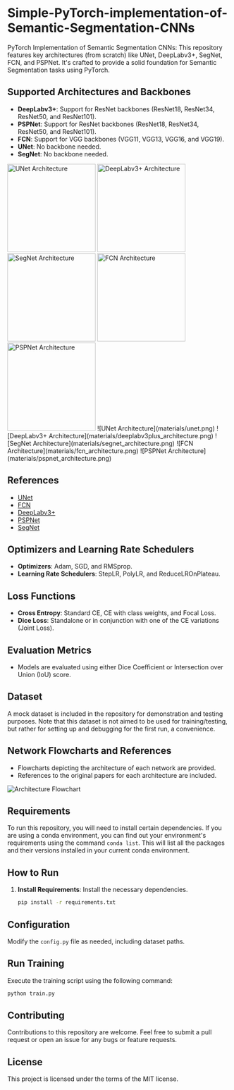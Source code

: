 # Simple-PyTorch-implementation-of-Semantic-Segmentation-CNNs
PyTorch Implementation of Semantic Segmentation CNNs: This repository features key architectures (from scratch) like UNet, DeepLabv3+, SegNet, FCN, and PSPNet. It's crafted to provide a solid foundation for Semantic Segmentation tasks using PyTorch.

## Supported Architectures and Backbones

- **DeepLabv3+**: Support for ResNet backbones (ResNet18, ResNet34, ResNet50, and ResNet101).
- **PSPNet**: Support for ResNet backbones (ResNet18, ResNet34, ResNet50, and ResNet101).
- **FCN**: Support for VGG backbones (VGG11, VGG13, VGG16, and VGG19).
- **UNet**: No backbone needed.
- **SegNet**: No backbone needed.



<img src="materials/unet.png" alt="UNet Architecture" width="200"/>
<img src="materials/deeplabv3+.png" alt="DeepLabv3+ Architecture" width="200"/>
<img src="materials/segnet.png" alt="SegNet Architecture" width="200"/>
<img src="materials/fcn.png" alt="FCN Architecture" width="200"/>
<img src="materials/pspnet.png" alt="PSPNet Architecture" width="200"/>
![UNet Architecture](materials/unet.png)
![DeepLabv3+ Architecture](materials/deeplabv3plus_architecture.png)
![SegNet Architecture](materials/segnet_architecture.png)
![FCN Architecture](materials/fcn_architecture.png)
![PSPNet Architecture](materials/pspnet_architecture.png)

## References

- [UNet](https://arxiv.org/abs/1505.04597)
- [FCN](https://arxiv.org/abs/1411.4038)
- [DeepLabv3+](https://arxiv.org/abs/1802.02611v3)
- [PSPNet](https://arxiv.org/abs/1612.01105)
- [SegNet](https://arxiv.org/abs/1511.00561)

## Optimizers and Learning Rate Schedulers

- **Optimizers**: Adam, SGD, and RMSprop.
- **Learning Rate Schedulers**: StepLR, PolyLR, and ReduceLROnPlateau.

## Loss Functions

- **Cross Entropy**: Standard CE, CE with class weights, and Focal Loss.
- **Dice Loss**: Standalone or in conjunction with one of the CE variations (Joint Loss).

## Evaluation Metrics

- Models are evaluated using either Dice Coefficient or Intersection over Union (IoU) score.

## Dataset

A mock dataset is included in the repository for demonstration and testing purposes. Note that this dataset is not aimed to be used for training/testing, but rather for setting up and debugging for the first run, a convenience.

## Network Flowcharts and References

- Flowcharts depicting the architecture of each network are provided.
- References to the original papers for each architecture are included.

![Architecture Flowchart](temp_name.png)

## Requirements

To run this repository, you will need to install certain dependencies. If you are using a conda environment, you can find out your environment's requirements using the command `conda list`. This will list all the packages and their versions installed in your current conda environment.

## How to Run

1. **Install Requirements**: Install the necessary dependencies.
   ```bash
   pip install -r requirements.txt

## Configuration

Modify the `config.py` file as needed, including dataset paths.

## Run Training

Execute the training script using the following command:

```bash
python train.py
```




## Contributing

Contributions to this repository are welcome. Feel free to submit a pull request or open an issue for any bugs or feature requests.

## License

This project is licensed under the terms of the MIT license.

